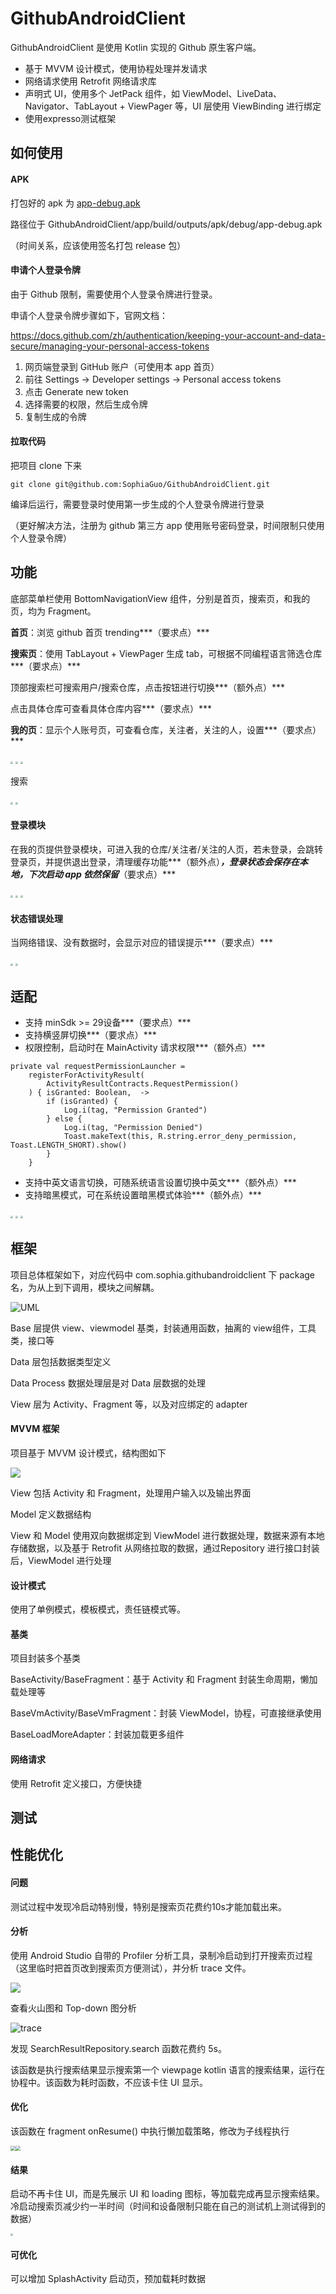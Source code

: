 # GithubAndroidClient

GithubAndroidClient 是使用 Kotlin 实现的 Github 原生客户端。

- 基于 MVVM 设计模式，使用协程处理并发请求
- 网络请求使用 Retrofit 网络请求库
- 声明式 UI，使用多个 JetPack 组件，如 ViewModel、LiveData、Navigator、TabLayout + ViewPager 等，UI 层使用 ViewBinding 进行绑定
- 使用expresso测试框架



## 如何使用

#### APK

打包好的 apk 为  [app-debug.apk](app/build/outputs/apk/debug/app-debug.apk) 

路径位于 GithubAndroidClient/app/build/outputs/apk/debug/app-debug.apk

（时间关系，应该使用签名打包 release 包）



#### 申请个人登录令牌

由于 Github 限制，需要使用个人登录令牌进行登录。

申请个人登录令牌步骤如下，官网文档：

https://docs.github.com/zh/authentication/keeping-your-account-and-data-secure/managing-your-personal-access-tokens

1. 网页端登录到 GitHub 账户（可使用本 app 首页）
2. 前往 Settings -> Developer settings -> Personal access tokens
3. 点击 Generate new token
4. 选择需要的权限，然后生成令牌
5. 复制生成的令牌



#### 拉取代码

把项目 clone 下来

```
git clone git@github.com:SophiaGuo/GithubAndroidClient.git
```

编译后运行，需要登录时使用第一步生成的个人登录令牌进行登录

（更好解决方法，注册为 github 第三方 app 使用账号密码登录，时间限制只使用个人登录令牌）



## 功能

底部菜单栏使用 BottomNavigationView 组件，分别是首页，搜索页，和我的页，均为 Fragment。

**首页**：浏览 github 首页 trending***（要求点）***

**搜索页**：使用 TabLayout + ViewPager 生成 tab，可根据不同编程语言筛选仓库***（要求点）***

顶部搜索栏可搜索用户/搜索仓库，点击按钮进行切换***（额外点）***

点击具体仓库可查看具体仓库内容***（要求点）***

**我的页**：显示个人账号页，可查看仓库，关注者，关注的人，设置***（要求点）***

<img src="https://upload-images.jianshu.io/upload_images/30388762-acf96f8933b8d94c.jpg?imageMogr2/auto-orient/strip%7CimageView2/2/w/1080" style="zoom:25%;" /> <img src="https://upload-images.jianshu.io/upload_images/30388762-6818094c5cfdef22.jpg?imageMogr2/auto-orient/strip%7CimageView2/2/w/1080" style="zoom:25%;" /> <img src="https://upload-images.jianshu.io/upload_images/30388762-04bbdc8a4f375e21.jpg?imageMogr2/auto-orient/strip%7CimageView2/2/w/1080" style="zoom:25%;" />



搜索

<img src="https://upload-images.jianshu.io/upload_images/30388762-bf04258bc5a01bb7.jpg?imageMogr2/auto-orient/strip%7CimageView2/2/w/1080" style="zoom:25%;" /> <img src="https://upload-images.jianshu.io/upload_images/30388762-5c81fc7f8c3d1545.jpg?imageMogr2/auto-orient/strip%7CimageView2/2/w/1080" style="zoom:25%;" />



#### 登录模块

在我的页提供登录模块，可进入我的仓库/关注者/关注的人页，若未登录，会跳转登录页，并提供退出登录，清理缓存功能***（额外点）***，登录状态会保存在本地，下次启动 app 依然保留***（要求点）***

<img src="https://upload-images.jianshu.io/upload_images/30388762-914abee5c3545733.jpg?imageMogr2/auto-orient/strip%7CimageView2/2/w/1080" style="zoom:25%;" /> <img src="https://upload-images.jianshu.io/upload_images/30388762-5b3c6f2fd90a29e2.jpg?imageMogr2/auto-orient/strip%7CimageView2/2/w/1080" style="zoom:25%;" /> <img src="https://upload-images.jianshu.io/upload_images/30388762-373dc84dca9315f5.jpg?imageMogr2/auto-orient/strip%7CimageView2/2/w/1080" style="zoom:25%;" />



#### 状态错误处理

当网络错误、没有数据时，会显示对应的错误提示***（要求点）***

<img src="https://upload-images.jianshu.io/upload_images/30388762-1c304aa3e6d928ce.jpg?imageMogr2/auto-orient/strip%7CimageView2/2/w/1080" style="zoom:25%;" /> <img src="https://upload-images.jianshu.io/upload_images/30388762-ec3b743510e1cca3.jpg?imageMogr2/auto-orient/strip%7CimageView2/2/w/1080" style="zoom:25%;" />



## **适配**

- 支持 minSdk >= 29设备***（要求点）***
- 支持横竖屏切换***（要求点）***
- 权限控制，启动时在 MainActivity 请求权限***（额外点）***

```
private val requestPermissionLauncher =
    registerForActivityResult(
        ActivityResultContracts.RequestPermission()
    ) { isGranted: Boolean,  ->
        if (isGranted) {
            Log.i(tag, "Permission Granted")
        } else {
            Log.i(tag, "Permission Denied")
            Toast.makeText(this, R.string.error_deny_permission, Toast.LENGTH_SHORT).show()
        }
    }
```

- 支持中英文语言切换，可随系统语言设置切换中英文***（额外点）***
- 支持暗黑模式，可在系统设置暗黑模式体验***（额外点）***

<img src="https://upload-images.jianshu.io/upload_images/30388762-7485f00f2333c768.jpg?imageMogr2/auto-orient/strip%7CimageView2/2/w/1080" style="zoom:25%;" /> <img src="https://upload-images.jianshu.io/upload_images/30388762-f34a05e02f8ae023.jpg?imageMogr2/auto-orient/strip%7CimageView2/2/w/1080" style="zoom:25%;" /> <img src="https://upload-images.jianshu.io/upload_images/30388762-127d1284ac1e8fc6.jpg?imageMogr2/auto-orient/strip%7CimageView2/2/w/1080" style="zoom:25%;" />



## 框架

项目总体框架如下，对应代码中 com.sophia.githubandroidclient 下 package 名，为从上到下调用，模块之间解耦。

![UML](https://upload-images.jianshu.io/upload_images/30388762-190b0bd21b9d9dcb.png?imageMogr2/auto-orient/strip%7CimageView2/2/w/1024)

Base 层提供 view、viewmodel 基类，封装通用函数，抽离的 view组件，工具类，接口等

Data 层包括数据类型定义

Data Process 数据处理层是对 Data 层数据的处理

View 层为 Activity、Fragment 等，以及对应绑定的 adapter



#### MVVM 框架

项目基于 MVVM 设计模式，结构图如下

<img src="https://upload-images.jianshu.io/upload_images/30388762-7a43bcd73a8bedd8.png?imageMogr2/auto-orient/strip%7CimageView2/2/w/551"/>

View 包括 Activity 和 Fragment，处理用户输入以及输出界面

Model 定义数据结构

View 和 Model 使用双向数据绑定到 ViewModel 进行数据处理，数据来源有本地存储数据，以及基于 Retrofit 从网络拉取的数据，通过Repository 进行接口封装后，ViewModel 进行处理



#### 设计模式

使用了单例模式，模板模式，责任链模式等。



#### 基类

项目封装多个基类

BaseActivity/BaseFragment：基于 Activity 和 Fragment 封装生命周期，懒加载处理等

BaseVmActivity/BaseVmFragment：封装 ViewModel，协程，可直接继承使用

BaseLoadMoreAdapter：封装加载更多组件



#### 网络请求

使用 Retrofit 定义接口，方便快捷



## **测试**



## **性能优化**

#### 问题

测试过程中发现冷启动特别慢，特别是搜索页花费约10s才能加载出来。



#### 分析

使用 Android Studio 自带的 Profiler 分析工具，录制冷启动到打开搜索页过程（这里临时把首页改到搜索页方便测试），并分析 trace 文件。

<img src="https://upload-images.jianshu.io/upload_images/30388762-0a66cad0be71b7d5.jpg?imageMogr2/auto-orient/strip%7CimageView2/2/w/1200"/>

查看火山图和 Top-down 图分析

![trace](https://upload-images.jianshu.io/upload_images/30388762-13d26ccf25f27e13.jpg?imageMogr2/auto-orient/strip%7CimageView2/2/w/1200)

发现 SearchResultRepository.search 函数花费约 5s。

该函数是执行搜索结果显示搜索第一个 viewpage kotlin 语言的搜索结果，运行在协程中。该函数为耗时函数，不应该卡住 UI 显示。



#### 优化

该函数在 fragment onResume() 中执行懒加载策略，修改为子线程执行

<img src="https://upload-images.jianshu.io/upload_images/30388762-2200fcf827a0ef30.jpg?imageMogr2/auto-orient/strip%7CimageView2/2/w/662" style="zoom: 50%;" /><img src="https://upload-images.jianshu.io/upload_images/30388762-ee97c945872fb343.jpg?imageMogr2/auto-orient/strip%7CimageView2/2/w/676" style="zoom: 50%;" />



#### 结果

启动不再卡住 UI，而是先展示 UI 和 loading 图标，等加载完成再显示搜索结果。冷启动搜索页减少约一半时间（时间和设备限制只能在自己的测试机上测试得到的数据）

<img src="https://upload-images.jianshu.io/upload_images/30388762-efa5b8a2b7ab9dc6.jpg?imageMogr2/auto-orient/strip%7CimageView2/2/w/1080" style="zoom:25%;" />



#### 可优化

可以增加 SplashActivity 启动页，预加载耗时数据